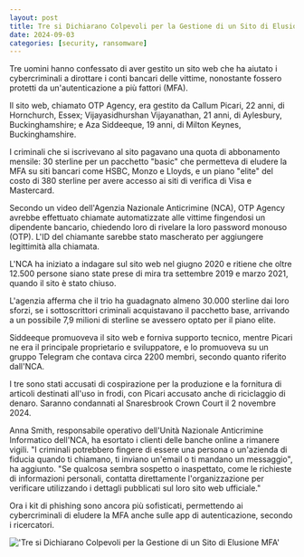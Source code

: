 ```yaml
---
layout: post
title: Tre si Dichiarano Colpevoli per la Gestione di un Sito di Elusione MFA
date: 2024-09-03
categories: [security, ransomware]
---
```


Tre uomini hanno confessato di aver gestito un sito web che ha aiutato i cybercriminali a dirottare i conti bancari delle vittime, nonostante fossero protetti da un'autenticazione a più fattori (MFA). 

Il sito web, chiamato OTP Agency, era gestito da Callum Picari, 22 anni, di Hornchurch, Essex; Vijayasidhurshan Vijayanathan, 21 anni, di Aylesbury, Buckinghamshire; e Aza Siddeeque, 19 anni, di Milton Keynes, Buckinghamshire.

I criminali che si iscrivevano al sito pagavano una quota di abbonamento mensile: 30 sterline per un pacchetto "basic" che permetteva di eludere la MFA su siti bancari come HSBC, Monzo e Lloyds, e un piano "elite" del costo di 380 sterline per avere accesso ai siti di verifica di Visa e Mastercard.

Secondo un video dell'Agenzia Nazionale Anticrimine (NCA), OTP Agency avrebbe effettuato chiamate automatizzate alle vittime fingendosi un dipendente bancario, chiedendo loro di rivelare la loro password monouso (OTP). L'ID del chiamante sarebbe stato mascherato per aggiungere legittimità alla chiamata.

L'NCA ha iniziato a indagare sul sito web nel giugno 2020 e ritiene che oltre 12.500 persone siano state prese di mira tra settembre 2019 e marzo 2021, quando il sito è stato chiuso. 

L'agenzia afferma che il trio ha guadagnato almeno 30.000 sterline dai loro sforzi, se i sottoscrittori criminali acquistavano il pacchetto base, arrivando a un possibile 7,9 milioni di sterline se avessero optato per il piano elite.

Siddeeque promuoveva il sito web e forniva supporto tecnico, mentre Picari ne era il principale proprietario e sviluppatore, e lo promuoveva su un gruppo Telegram che contava circa 2200 membri, secondo quanto riferito dall'NCA.

I tre sono stati accusati di cospirazione per la produzione e la fornitura di articoli destinati all'uso in frodi, con Picari accusato anche di riciclaggio di denaro. Saranno condannati al Snaresbrook Crown Court il 2 novembre 2024.

Anna Smith, responsabile operativo dell'Unità Nazionale Anticrimine Informatico dell'NCA, ha esortato i clienti delle banche online a rimanere vigili. "I criminali potrebbero fingere di essere una persona o un'azienda di fiducia quando ti chiamano, ti inviano un'email o ti mandano un messaggio", ha aggiunto. "Se qualcosa sembra sospetto o inaspettato, come le richieste di informazioni personali, contatta direttamente l'organizzazione per verificare utilizzando i dettagli pubblicati sul loro sito web ufficiale."

Ora i kit di phishing sono ancora più sofisticati, permettendo ai cybercriminali di eludere la MFA anche sulle app di autenticazione, secondo i ricercatori.

!['Tre si Dichiarano Colpevoli per la Gestione di un Sito di Elusione MFA'](/PirateSec/assets/images/2024-09-03-three-plead-guilty-to-running-mfa-bypass-site.png)
